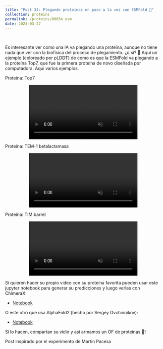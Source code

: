 ```yaml
---
title: "Post 34: Plegando proteínas un paso a la vez con ESMFold 🎥"
collection: proteins
permalink: /proteins/00034_esm
date: 2023-03-27
---
```


&nbsp;

Es interesante ver como una IA va plegando una proteína, aunque no tiene nada que ver con la biofísica del proceso de plegamiento. ¿o si? 🤔 Aquí un ejemplo (coloreado por pLDDT) de como es que la ESMFold va plegando a la proteína Top7, que fue la primera proteína de novo diseñada por computadora. Aqui varios ejemplos.

Proteína: Top7
<div>
<center>
<video width="350" autoplay="autoplay" loop="true" controls muted>
  <source src="/images/proteins/00033_top7.mp4" type="video/mp4">
  Your browser does not support the video tag.
</video>
</center>
</div>

Proteína: TEM-1 betalactamasa 
<div>
<center>
<video width="350" autoplay="autoplay" loop="true" controls muted>
  <source src="/images/proteins/00033_bla.mp4" type="video/mp4">
  Your browser does not support the video tag.
</video>
</center>
</div>

Proteína: TIM barrel
<div>
<center>
<video width="350" autoplay="autoplay" loop="true" controls muted>
  <source src="/images/proteins/00033_tim.mp4" type="video/mp4">
  Your browser does not support the video tag.
</video>
</center>
</div>


Si quieren hacer su propio video con su proteína favorita pueden usar este jupyter notebook para generar su predicciones y luego verlas con ChimeraX:
* [Notebook](https://colab.research.google.com/drive/14E0AR3s_M7m1zAs1iew5TQt0E6QiMvSb?usp=sharing&)
  
O este otro que usa AlphaFold2 (hecho por Sergey Ovchinnikov):
* [Notebook](https://colab.research.google.com/github/sokrypton/ColabDesign/blob/v1.1.1/af/examples/af_single_sequential.ipynb)

Si lo hacen, compartan su vidio y así armamos un OF de proteínas 😬!

Post inspirado por el experimento de Martin Pacesa
